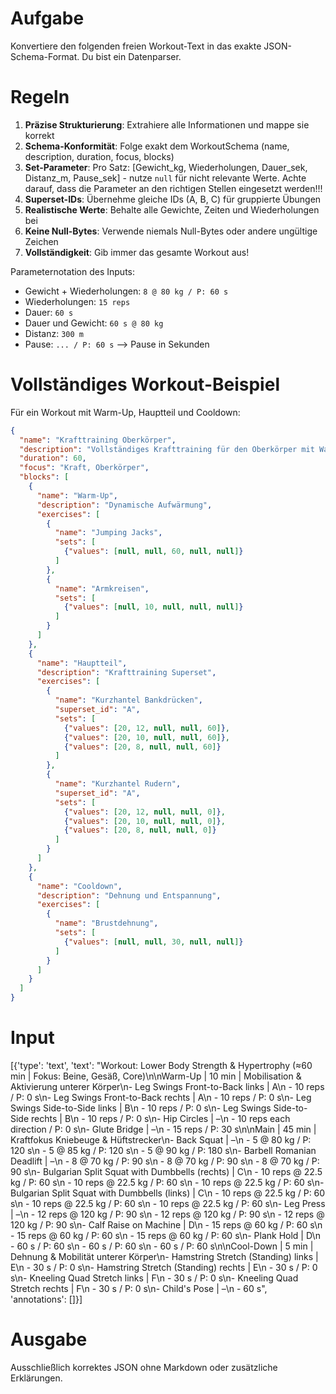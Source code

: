 # Aufgabe
Konvertiere den folgenden freien Workout-Text in das exakte JSON-Schema-Format. Du bist ein Datenparser.

# Regeln
1. **Präzise Strukturierung**: Extrahiere alle Informationen und mappe sie korrekt
2. **Schema-Konformität**: Folge exakt dem WorkoutSchema (name, description, duration, focus, blocks)
3. **Set-Parameter**: Pro Satz: [Gewicht_kg, Wiederholungen, Dauer_sek, Distanz_m, Pause_sek] - nutze `null` für nicht relevante Werte. Achte darauf, dass die Parameter an den richtigen Stellen eingesetzt werden!!!
4. **Superset-IDs**: Übernehme gleiche IDs (A, B, C) für gruppierte Übungen
5. **Realistische Werte**: Behalte alle Gewichte, Zeiten und Wiederholungen bei
6. **Keine Null-Bytes**: Verwende niemals Null-Bytes oder andere ungültige Zeichen
7. **Vollständigkeit**: Gib immer das gesamte Workout aus!

Parameternotation des Inputs:
- Gewicht + Wiederholungen: `8 @ 80 kg / P: 60 s`
- Wiederholungen: `15 reps`
- Dauer: `60 s`
- Dauer und Gewicht: `60 s @ 80 kg`
- Distanz: `300 m`
- Pause: `... / P: 60 s` --> Pause in Sekunden


# Vollständiges Workout-Beispiel
Für ein Workout mit Warm-Up, Hauptteil und Cooldown:
```json
{
  "name": "Krafttraining Oberkörper",
  "description": "Vollständiges Krafttraining für den Oberkörper mit Warm-Up und Cooldown",
  "duration": 60,
  "focus": "Kraft, Oberkörper",
  "blocks": [
    {
      "name": "Warm-Up",
      "description": "Dynamische Aufwärmung",
      "exercises": [
        {
          "name": "Jumping Jacks",
          "sets": [
            {"values": [null, null, 60, null, null]}
          ]
        },
        {
          "name": "Armkreisen",
          "sets": [
            {"values": [null, 10, null, null, null]}
          ]
        }
      ]
    },
    {
      "name": "Hauptteil",
      "description": "Krafttraining Superset",
      "exercises": [
        {
          "name": "Kurzhantel Bankdrücken",
          "superset_id": "A",
          "sets": [
            {"values": [20, 12, null, null, 60]},
            {"values": [20, 10, null, null, 60]},
            {"values": [20, 8, null, null, 60]}
          ]
        },
        {
          "name": "Kurzhantel Rudern",
          "superset_id": "A",
          "sets": [
            {"values": [20, 12, null, null, 0]},
            {"values": [20, 10, null, null, 0]},
            {"values": [20, 8, null, null, 0]}
          ]
        }
      ]
    },
    {
      "name": "Cooldown",
      "description": "Dehnung und Entspannung",
      "exercises": [
        {
          "name": "Brustdehnung",
          "sets": [
            {"values": [null, null, 30, null, null]}
          ]
        }
      ]
    }
  ]
}
```

# Input
[{'type': 'text', 'text': "Workout: Lower Body Strength & Hypertrophy (≈60 min | Fokus: Beine, Gesäß, Core)\n\nWarm-Up | 10 min | Mobilisation & Aktivierung unterer Körper\n- Leg Swings Front-to-Back links | A\n    - 10 reps / P: 0 s\n- Leg Swings Front-to-Back rechts | A\n    - 10 reps / P: 0 s\n- Leg Swings Side-to-Side links | B\n    - 10 reps / P: 0 s\n- Leg Swings Side-to-Side rechts | B\n    - 10 reps / P: 0 s\n- Hip Circles | –\n    - 10 reps each direction / P: 0 s\n- Glute Bridge | –\n    - 15 reps / P: 30 s\n\nMain | 45 min | Kraftfokus Kniebeuge & Hüftstrecker\n- Back Squat | –\n    - 5 @ 80 kg / P: 120 s\n    - 5 @ 85 kg / P: 120 s\n    - 5 @ 90 kg / P: 180 s\n- Barbell Romanian Deadlift | –\n    - 8 @ 70 kg / P: 90 s\n    - 8 @ 70 kg / P: 90 s\n    - 8 @ 70 kg / P: 90 s\n- Bulgarian Split Squat with Dumbbells (rechts) | C\n    - 10 reps @ 22.5 kg / P: 60 s\n    - 10 reps @ 22.5 kg / P: 60 s\n    - 10 reps @ 22.5 kg / P: 60 s\n- Bulgarian Split Squat with Dumbbells (links) | C\n    - 10 reps @ 22.5 kg / P: 60 s\n    - 10 reps @ 22.5 kg / P: 60 s\n    - 10 reps @ 22.5 kg / P: 60 s\n- Leg Press | –\n    - 12 reps @ 120 kg / P: 90 s\n    - 12 reps @ 120 kg / P: 90 s\n    - 12 reps @ 120 kg / P: 90 s\n- Calf Raise on Machine | D\n    - 15 reps @ 60 kg / P: 60 s\n    - 15 reps @ 60 kg / P: 60 s\n    - 15 reps @ 60 kg / P: 60 s\n- Plank Hold | D\n    - 60 s / P: 60 s\n    - 60 s / P: 60 s\n    - 60 s / P: 60 s\n\nCool-Down | 5 min | Dehnung & Mobilität unterer Körper\n- Hamstring Stretch (Standing) links | E\n    - 30 s / P: 0 s\n- Hamstring Stretch (Standing) rechts | E\n    - 30 s / P: 0 s\n- Kneeling Quad Stretch links | F\n    - 30 s / P: 0 s\n- Kneeling Quad Stretch rechts | F\n    - 30 s / P: 0 s\n- Child's Pose | –\n    - 60 s", 'annotations': []}]

# Ausgabe
Ausschließlich korrektes JSON ohne Markdown oder zusätzliche Erklärungen. 